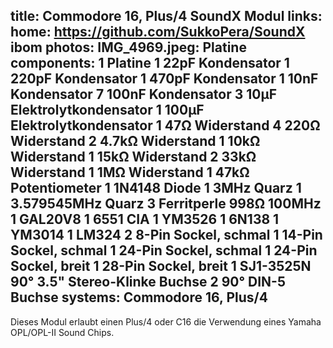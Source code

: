 title: Commodore 16, Plus/4 SoundX Modul
links:
    home: https://github.com/SukkoPera/SoundX
    ibom
photos:
    IMG_4969.jpeg: Platine
components:
    1 Platine
    1 22pF Kondensator
    1 220pF Kondensator
    1 470pF Kondensator
    1 10nF Kondensator
    7 100nF Kondensator
    3 10µF Elektrolytkondensator
    1 100µF Elektrolytkondensator
    1 47Ω Widerstand
    4 220Ω Widerstand
    2 4.7kΩ Widerstand
    1 10kΩ Widerstand
    1 15kΩ Widerstand
    2 33kΩ Widerstand
    1 1MΩ Widerstand
    1 47kΩ Potentiometer
    1 1N4148 Diode
    1 3MHz Quarz
    1 3.579545MHz Quarz
    3 Ferritperle 998Ω 100MHz
    1 GAL20V8
    1 6551 CIA
    1 YM3526
    1 6N138
    1 YM3014
    1 LM324
    2 8-Pin Sockel, schmal
    1 14-Pin Sockel, schmal
    1 24-Pin Sockel, schmal
    1 24-Pin Sockel, breit
    1 28-Pin Sockel, breit
    1 SJ1-3525N 90° 3.5" Stereo-Klinke Buchse
    2 90° DIN-5 Buchse
systems:
    Commodore 16, Plus/4
---
Dieses Modul erlaubt einen Plus/4 oder C16 die Verwendung eines Yamaha OPL/OPL-II Sound Chips.
